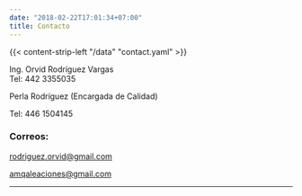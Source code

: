 ```yaml
---
date: "2018-02-22T17:01:34+07:00"
title: Contacto
---
```

<div>
{{< content-strip-left "/data" "contact.yaml" >}}
</div>

Ing. Orvid Rodríguez Vargas  
Tel: 442 3355035


Perla Rodríguez (Encargada de Calidad)

Tel: 446 1504145 



### Correos: 

rodriguez.orvid@gmail.com 

amqaleaciones@gmail.com 

-----------
